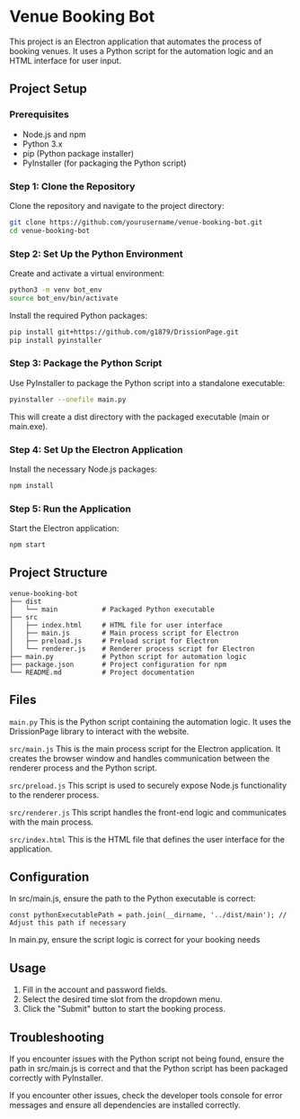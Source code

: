 # Venue Booking Bot

This project is an Electron application that automates the process of booking venues. It uses a Python script for the automation logic and an HTML interface for user input.

## Project Setup

### Prerequisites

- Node.js and npm
- Python 3.x
- pip (Python package installer)
- PyInstaller (for packaging the Python script)

### Step 1: Clone the Repository

Clone the repository and navigate to the project directory:

```bash
git clone https://github.com/yourusername/venue-booking-bot.git
cd venue-booking-bot
```

### Step 2: Set Up the Python Environment
Create and activate a virtual environment:

```bash
python3 -m venv bot_env
source bot_env/bin/activate
```

Install the required Python packages:
```bash
pip install git+https://github.com/g1879/DrissionPage.git
pip install pyinstaller
```

### Step 3: Package the Python Script
Use PyInstaller to package the Python script into a standalone executable:
```bash
pyinstaller --onefile main.py
```
This will create a dist directory with the packaged executable (main or main.exe).

### Step 4: Set Up the Electron Application
Install the necessary Node.js packages:
```bash
npm install
```

### Step 5: Run the Application
Start the Electron application:
```bash
npm start
```

## Project Structure
```
venue-booking-bot
├── dist
│   └── main           # Packaged Python executable
├── src
│   ├── index.html     # HTML file for user interface
│   ├── main.js        # Main process script for Electron
│   ├── preload.js     # Preload script for Electron
│   └── renderer.js    # Renderer process script for Electron
├── main.py            # Python script for automation logic
├── package.json       # Project configuration for npm
└── README.md          # Project documentation
```

## Files

`main.py`
This is the Python script containing the automation logic. It uses the DrissionPage library to interact with the website.

`src/main.js`
This is the main process script for the Electron application. It creates the browser window and handles communication between the renderer process and the Python script.

`src/preload.js`
This script is used to securely expose Node.js functionality to the renderer process.

`src/renderer.js`
This script handles the front-end logic and communicates with the main process.

`src/index.html`
This is the HTML file that defines the user interface for the application.

## Configuration
In src/main.js, ensure the path to the Python executable is correct:

```
const pythonExecutablePath = path.join(__dirname, '../dist/main'); // Adjust this path if necessary
```
In main.py, ensure the script logic is correct for your booking needs

## Usage
1. Fill in the account and password fields.
2. Select the desired time slot from the dropdown menu.
3. Click the "Submit" button to start the booking process.

## Troubleshooting
If you encounter issues with the Python script not being found, ensure the path in src/main.js is correct and that the Python script has been packaged correctly with PyInstaller.

If you encounter other issues, check the developer tools console for error messages and ensure all dependencies are installed correctly.